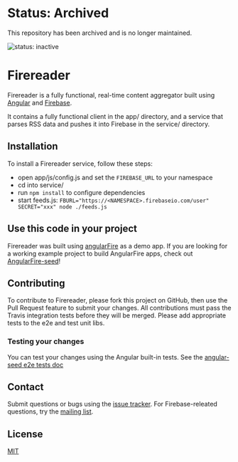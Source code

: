 # Status: Archived
This repository has been archived and is no longer maintained.

![status: inactive](https://img.shields.io/badge/status-inactive-red.svg)

# Firereader

Firereader is a fully functional, real-time content aggregator built using [Angular](http://www.angularjs.org) and [Firebase](http://www.firebase.com).

It contains a fully functional client in the app/ directory, and a service that parses RSS data and pushes it into Firebase in the service/ directory.

## Installation

To install a Firereader service, follow these steps:
* open app/js/config.js and set the `FIREBASE_URL` to your namespace
* cd into service/
* run `npm install` to configure dependencies
* start feeds.js: `FBURL="https://<NAMESPACE>.firebaseio.com/user" SECRET="xxx" node ./feeds.js`

## Use this code in your project

Firereader was built using [angularFire](https://github.com/firebase/angularFire) as a demo app. If you are looking for a working example project to build AngularFire apps, check out [AngularFire-seed](https://github.com/firebase/angularFire-seed)!

## Contributing

To contribute to Firereader, please fork this project on GitHub, then use the Pull Request feature to submit your changes. All contributions must pass the Travis integration tests before they will be merged. Please add appropriate tests to the e2e and test unit libs.

### Testing your changes

You can test your changes using the Angular built-in tests. See the [angular-seed e2e tests doc](https://github.com/angular/angular-seed#end-to-end-testing)

## Contact

Submit questions or bugs using the [issue tracker](http://github.com/firebase/firereader). For Firebase-releated questions, try the [mailing list](https://groups.google.com/forum/#!forum/firebase-talk).

## License

[MIT](http://firebase.mit-license.org/)
